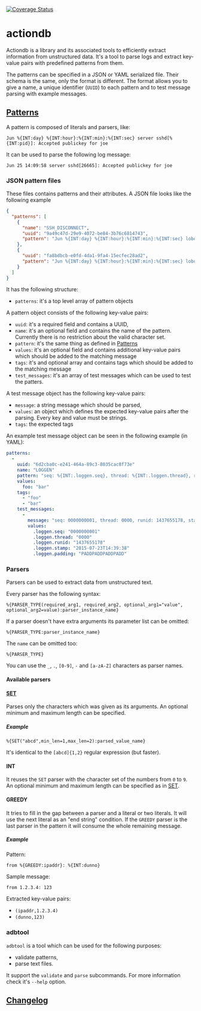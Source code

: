 [![Coverage Status](https://coveralls.io/repos/ihrwein/actiondb/badge.svg?branch=master&service=github)](https://coveralls.io/github/ihrwein/actiondb?branch=master)

# actiondb

Actiondb is a library and its associated tools to efficiently extract information from unstructured data. It's a tool
to parse logs and extract key-value pairs with predefined patterns from them.

The patterns can be specified in a JSON or YAML serialized file. Their schema is the same, only
the format is different.
The format allows you to give a name, a unique identifier (`UUID`) to each pattern and to test message parsing with example messages.

## [Patterns](#patterns)

A pattern is composed of literals and parsers, like:

```
Jun %{INT:day} %{INT:hour}:%{INT:min}:%{INT:sec} server sshd[%{INT:pid}]: Accepted publickey for joe
```

It can be used to parse the following log message:

```
Jun 25 14:09:58 server sshd[26665]: Accepted publickey for joe
```

### JSON pattern files
These files contains patterns and their attributes. A JSON file looks like the following example

```json
{
  "patterns": [
    {
      "name": "SSH_DISCONNECT",
      "uuid": "9a49c47d-29e9-4072-be84-3b76c6814743",
      "pattern": "Jun %{INT:day} %{INT:hour}:%{INT:min}:%{INT:sec} lobotomy sshd[%{INT:pid}]: Received disconnect from %{GREEDY:ipaddr}: %{INT:dunno}: disconnected by user"
    },
    {
      "uuid": "fa8bdbcb-e0fd-4da1-9fa4-15ecfec28ad2",
      "pattern": "Jun %{INT:day} %{INT:hour}:%{INT:min}:%{INT:sec} lobotomy sshd[%{INT:pid}]: pam_unix(sshd:session): session closed for user zts"
    }
  ]
}
```

It has the following structure:
* `patterns`: it's a top level array of pattern objects

A pattern object consists of the following key-value pairs:
* `uuid`: it's a required field and contains a UUID,
* `name`: it's an optional field and contains the name of the pattern. Currently there is no restriction about the valid character set.
* `pattern`: it's the same thing as defined in [Patterns](#patterns)
* `values`: it's an optional field and contains additional key-value pairs which should be added to the matching message
* `tags`: it's and optional array and contains tags which should be added to the matching message
* `test_messages`: it's an array of test messages which can be used to test the patters.

A test message object has the following key-value pairs:
* `message`: a string message which should be parsed,
* `values`: an object which defines the expected key-value pairs after the parsing. Every key and value
 must be strings.
* `tags`: the expected tags

An example test message object can be seen in the following example (in YAML):

```yaml
patterns:
  -
    uuid: "6d2cba0c-e241-464a-89c3-8035cac8f73e"
    name: "LOGGEN"
    pattern: "seq: %{INT:.loggen.seq}, thread: %{INT:.loggen.thread}, runid: %{INT:.loggen.runid}, stamp: %{GREEDY:.loggen.stamp} %{GREEDY:.loggen.padding}"
    values:
      foo: "bar"
    tags:
      - "foo"
      - "bar"
    test_messages:
      -
        message: "seq: 0000000001, thread: 0000, runid: 1437655178, stamp: 2015-07-23T14:39:38 PADDPADDPADDPADD"
        values:
          .loggen.seq: "0000000001"
          .loggen.thread: "0000"
          .loggen.runid: "1437655178"
          .loggen.stamp: "2015-07-23T14:39:38"
          .loggen.padding: "PADDPADDPADDPADD"
```

### Parsers

Parsers can be used to extract data from unstructured text.

Every parser has the following syntax:

```
%{PARSER_TYPE(required_arg1, required_arg2, optional_arg1="value", optional_arg2=value):parser_instance_name}
```

If a parser doesn't have extra arguments its parameter list can be omitted:

```
%{PARSER_TYPE:parser_instance_name}
```

The `name` can be omitted too:

```
%{PARSER_TYPE}
```

You can use the `_`, `.`, `[0-9]`, `-` and `[a-zA-Z]` characters as parser names.

#### Available parsers

#### [SET](#set)

Parses only the characters which was given as its arguments. An optional
minimum and maximum length can be specified.

##### Example

```
%{SET("abcd",min_len=1,max_len=2):parsed_value_name}
```

It's identical to the `[abcd]{1,2}` regular expression (but faster).

#### INT

It reuses the `SET` parser with the character set of the numbers from `0` to
`9`. An optional minimum and maximum length can be specified as in [SET](#set).

#### GREEDY

It tries to fill in the gap between a parser and a literal or two literals. It will use
the next literal as an "end string" condition. If the `GREEDY` parser is the last parser
in the pattern it will consume the whole remaining message.

##### Example

Pattern:
```
from %{GREEDY:ipaddr}: %{INT:dunno}
```
Sample message:
```
from 1.2.3.4: 123
```
Extracted key-value pairs:
* `(ipaddr,1.2.3.4)`
* `(dunno,123)`

### adbtool

`adbtool` is a tool which can be used for the following purposes:
* validate patterns,
* parse text files.

It support the `validate` and `parse` subcommands. For more information check
it's `--help` option.

## [Changelog](CHANGELOG.md)
